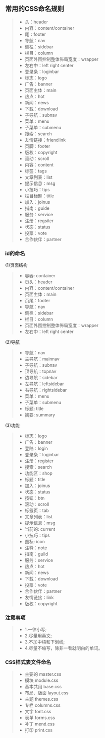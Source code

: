 [//]: # (2017-07-28 css)
## 常用的CSS命名规则
>* 头：header  
>* 内容：content/container  
>* 尾：footer  
>* 导航：nav  
>* 侧栏：sidebar  
>* 栏目：column  
>* 页面外围控制整体佈局宽度：wrapper  
>* 左右中：left right center  
>* 登录条：loginbar  
>* 标志：logo  
>* 广告：banner  
>* 页面主体：main  
>* 热点：hot  
>* 新闻：news  
>* 下载：download  
>* 子导航：subnav  
>* 菜单：menu  
>* 子菜单：submenu  
>* 搜索：search  
>* 友情链接：friendlink  
>* 页脚：footer  
>* 版权：copyright  
>* 滚动：scroll  
>* 内容：content  
>* 标签：tags  
>* 文章列表：list  
>* 提示信息：msg  
>* 小技巧：tips  
>* 栏目标题：title  
>* 加入：joinus  
>* 指南：guide  
>* 服务：service  
>* 注册：regsiter  
>* 状态：status  
>* 投票：vote  
>* 合作伙伴：partner

### id的命名
(1)页面结构  
>* 容器: container
>* 页头：header
>* 内容：content/container
>* 页面主体：main
>* 页尾：footer
>* 导航：nav
>* 侧栏：sidebar
>* 栏目：column
>* 页面外围控制整体佈局宽度：wrapper
>* 左右中：left right center

(2)导航  
>* 导航：nav
>* 主导航：mainnav
>* 子导航：subnav
>* 顶导航：topnav
>* 边导航：sidebar
>* 左导航：leftsidebar
>* 右导航：rightsidebar
>* 菜单：menu
>* 子菜单：submenu
>* 标题: title
>* 摘要: summary  

(3)功能  
>* 标志：logo
>* 广告：banner
>* 登陆：login
>* 登录条：loginbar
>* 注册：register
>* 搜索：search
>* 功能区：shop
>* 标题：title
>* 加入：joinus
>* 状态：status
>* 按钮：btn
>* 滚动：scroll
>* 标籤页：tab
>* 文章列表：list
>* 提示信息：msg
>* 当前的: current
>* 小技巧：tips
>* 图标: icon
>* 注释：note
>* 指南：guild
>* 服务：service
>* 热点：hot
>* 新闻：news
>* 下载：download
>* 投票：vote
>* 合作伙伴：partner
>* 友情链接：link
>* 版权：copyright

### 注意事项  
>* 1.一律小写;
>* 2.尽量用英文;
>* 3.不加中槓和下划线;
>* 4.尽量不缩写，除非一看就明白的单词。

### CSS样式表文件命名
>* 主要的 master.css
>* 模块 module.css
>* 基本共用 base.css
>* 布局、版面 layout.css
>* 主题 themes.css
>* 专栏 columns.css
>* 文字 font.css
>* 表单 forms.css
>* 补丁 mend.css
>* 打印 print.css